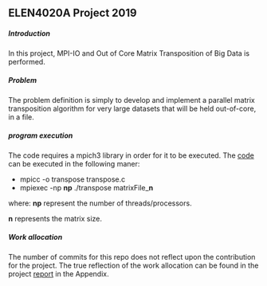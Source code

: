 ## ELEN4020A Project 2019

##### Introduction
In this project, MPI-IO and Out of Core Matrix Transposition of Big Data is performed.

##### Problem
The problem definition is simply to develop and implement a parallel matrix transposition 
algorithm for very large datasets that will be held out-of-core, in a file.

##### program execution
The code requires a mpich3 library in order for it to be executed. The [code](https://github.com/MadimetjaMadix/ELEN4020A_Project/tree/master/Code) can be executed
in the following maner:
- mpicc -o transpose transpose.c
- mpiexec -np **np** ./transpose matrixFile_**n**

where: **np** represent the number of threads/processors.

**n** represents the matrix size.

##### Work allocation
The number of commits for this repo does not reflect upon the contribution for the project. The
 true reflection of the work allocation can be found in the project [report](https://github.com/MadimetjaMadix/ELEN4020A_Project/tree/master/Report) in the Appendix.
 
